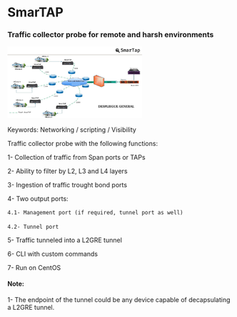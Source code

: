 # SmarTAP
### Traffic collector probe for remote and harsh environments 

<img src="https://github.com/Alek3498/SmarTAP/blob/main/Despliegue-General.png" width="60%" height="60%">

Keywords: Networking / scripting / Visibility

Traffic collector probe with the following functions:

1- Collection of traffic from Span ports or TAPs

2- Ability to filter by L2, L3 and L4 layers

3- Ingestion of traffic trought bond ports

4- Two output ports:

    4.1- Management port (if required, tunnel port as well)
    
    4.2- Tunnel port
    
5- Traffic tunneled into a L2GRE tunnel

6- CLI with custom commands

7- Run on CentOS

#### Note:

1- The endpoint of the tunnel could be any device capable of decapsulating a L2GRE tunnel.
